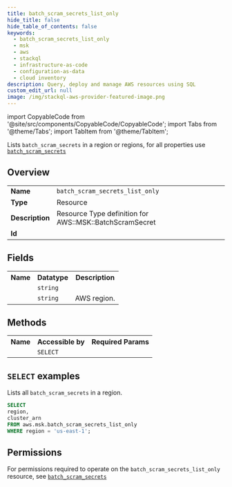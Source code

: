 ```yaml
---
title: batch_scram_secrets_list_only
hide_title: false
hide_table_of_contents: false
keywords:
  - batch_scram_secrets_list_only
  - msk
  - aws
  - stackql
  - infrastructure-as-code
  - configuration-as-data
  - cloud inventory
description: Query, deploy and manage AWS resources using SQL
custom_edit_url: null
image: /img/stackql-aws-provider-featured-image.png
---
```


import CopyableCode from '@site/src/components/CopyableCode/CopyableCode';
import Tabs from '@theme/Tabs';
import TabItem from '@theme/TabItem';

Lists <code>batch_scram_secrets</code> in a region or regions, for all properties use <a href="/services/serviceName/batch_scram_secrets/"><code>batch_scram_secrets</code></a>

## Overview
<table>
<tbody>
<tr><td><b>Name</b></td><td><code>batch_scram_secrets_list_only</code></td></tr>
<tr><td><b>Type</b></td><td>Resource</td></tr>
<tr><td><b>Description</b></td><td>Resource Type definition for AWS::MSK::BatchScramSecret</td></tr>
<tr><td><b>Id</b></td><td><CopyableCode code="aws.msk.batch_scram_secrets_list_only" /></td></tr>
</tbody>
</table>

## Fields
<table>
<tbody>
<tr><th>Name</th><th>Datatype</th><th>Description</th></tr><tr><td><CopyableCode code="cluster_arn" /></td><td><code>string</code></td><td></td></tr>
<tr><td><CopyableCode code="region" /></td><td><code>string</code></td><td>AWS region.</td></tr>
</tbody>
</table>

## Methods

<table>
<tbody>
  <tr>
    <th>Name</th>
    <th>Accessible by</th>
    <th>Required Params</th>
  </tr>
  <tr>
    <td><CopyableCode code="list_resources" /></td>
    <td><code>SELECT</code></td>
    <td><CopyableCode code="region" /></td>
  </tr>
</tbody>
</table>

## `SELECT` examples
Lists all <code>batch_scram_secrets</code> in a region.
```sql
SELECT
region,
cluster_arn
FROM aws.msk.batch_scram_secrets_list_only
WHERE region = 'us-east-1';
```


## Permissions

For permissions required to operate on the <code>batch_scram_secrets_list_only</code> resource, see <a href="/services/msk/batch_scram_secrets/#permissions"><code>batch_scram_secrets</code></a>

